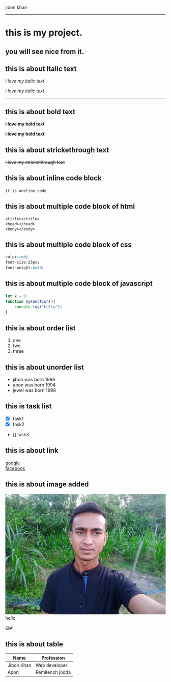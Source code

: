jibon khan

---

# this is my project.
## you will see nice from it.

## this is about italic text

_i love my italic text_

*i love my italic text*

---

## this is about bold text

__i love my bold text__

**i love my bold text**

## this is about strickethrough text

~~i love my strickethrough text~~

## this is about inline code block

`it is oneline code`

## this is about multiple code block of html

```
<title></title>
<head></head>
<body></body>
```
## this is about multiple code block of css

```css
color:red;
font-size:25px;
font-weight:bold;

```
## this is about multiple code block of javascript

```javascript
let x = 0;
function myFunction(){
    console.log("hello");
}

```

## this is about order list 
1. one
2. two
3. three

## this is about unorder list 

- jibon was born 1996
- apon was born 1994
- jewel was born 1998

## this is task list

- [x] task1
- [x] task2
- [] task3

## this is about link
[google](https://www.google.com)  
[facebook](https://www.facebook.com)

## this is about image added



![smile !](./jibon-IMG/jibon-khan.jpg "JIBON")
hello


😃💕

## this is about table

| Name      | Profession |
| ----------- | ----------- |
| Jibon Khan   | Web developer   |
| Apon   | Remitench jodda       |





